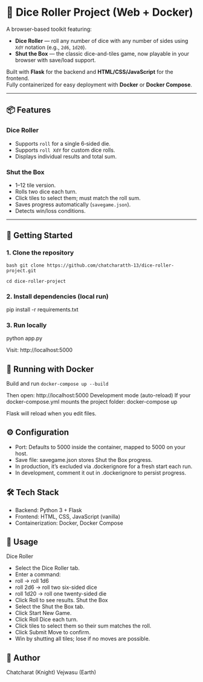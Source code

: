 # 🎲 Dice Roller Project (Web + Docker)

A browser-based toolkit featuring:
- **Dice Roller** — roll any number of dice with any number of sides using `XdY` notation (e.g., `2d6`, `1d20`).
- **Shut the Box** — the classic dice-and-tiles game, now playable in your browser with save/load support.

Built with **Flask** for the backend and **HTML/CSS/JavaScript** for the frontend.  
Fully containerized for easy deployment with **Docker** or **Docker Compose**.

---

## 📦 Features

### Dice Roller
- Supports `roll` for a single 6‑sided die.
- Supports `roll XdY` for custom dice rolls.
- Displays individual results and total sum.

### Shut the Box
- 1–12 tile version.
- Rolls two dice each turn.
- Click tiles to select them; must match the roll sum.
- Saves progress automatically (`savegame.json`).
- Detects win/loss conditions.

---

## 🚀 Getting Started

### 1. Clone the repository
`bash
git clone https://github.com/chatcharatth-13/dice-roller-project.git`

`cd dice-roller-project`

### 2. Install dependencies (local run)
pip install -r requirements.txt


### 3. Run locally
python app.py


Visit: http://localhost:5000

## 🐳 Running with Docker
Build and run
`docker-compose up --build`


Then open: http://localhost:5000
Development mode (auto-reload)
If your docker-compose.yml mounts the project folder:
docker-compose up


Flask will reload when you edit files.

## ⚙ Configuration
- Port: Defaults to 5000 inside the container, mapped to 5000 on your host.
- Save file: savegame.json stores Shut the Box progress.
- In production, it’s excluded via .dockerignore for a fresh start each run.
- In development, comment it out in .dockerignore to persist progress.

## 🛠 Tech Stack
- Backend: Python 3 + Flask
- Frontend: HTML, CSS, JavaScript (vanilla)
- Containerization: Docker, Docker Compose

## 🎯 Usage
Dice Roller
- Select the Dice Roller tab.
- Enter a command:
- roll → roll 1d6
- roll 2d6 → roll two six-sided dice
- roll 1d20 → roll one twenty-sided die
- Click Roll to see results.
Shut the Box
- Select the Shut the Box tab.
- Click Start New Game.
- Click Roll Dice each turn.
- Click tiles to select them so their sum matches the roll.
- Click Submit Move to confirm.
- Win by shutting all tiles; lose if no moves are possible.

## 👤 Author
Chatcharat (Knight) 
Vejwasu (Earth)
